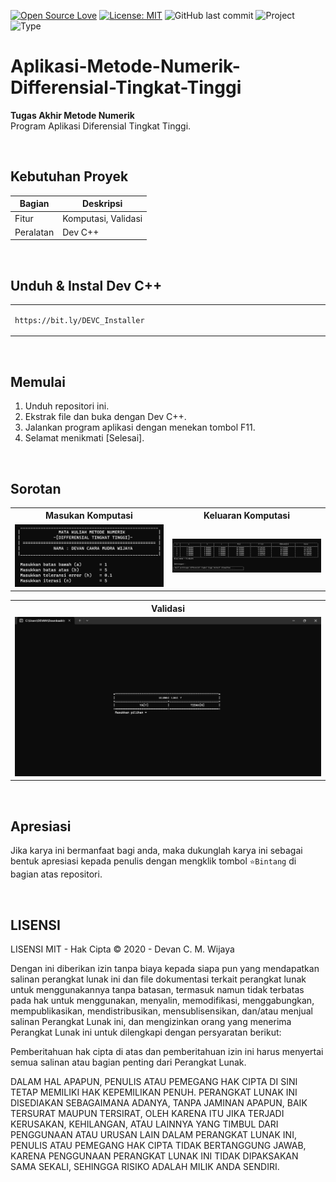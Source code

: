 [![Open Source Love](https://badges.frapsoft.com/os/v1/open-source.svg?style=flat)](https://github.com/ellerbrock/open-source-badges/)
[![License: MIT](https://img.shields.io/badge/License-MIT-blue.svg?logo=github&color=%23F7DF1E)](https://opensource.org/licenses/MIT)
![GitHub last commit](https://img.shields.io/github/last-commit/cakraawijaya/Aplikasi-Metode-Numerik-Differensial-Tingkat-Tinggi?logo=Codeforces&logoColor=white&color=%23F7DF1E)
![Project](https://img.shields.io/badge/Project-Desktop-light.svg?style=flat&logo=c&logoColor=white&color=%23F7DF1E)
![Type](https://img.shields.io/badge/Type-Campus%20Assignment-light.svg?style=flat&logo=gitbook&logoColor=white&color=%23F7DF1E)

# Aplikasi-Metode-Numerik-Differensial-Tingkat-Tinggi
<strong>Tugas Akhir Metode Numerik</strong><br>
Program Aplikasi Diferensial Tingkat Tinggi.

<br>

## Kebutuhan Proyek
| Bagian | Deskripsi |
| --- | --- |
| Fitur | Komputasi, Validasi |
| Peralatan | Dev C++ |

<br>

## Unduh & Instal Dev C++

<table><tr><td width="840">
  
```
https://bit.ly/DEVC_Installer
```

</td></tr></table>

<br>

## Memulai
1. Unduh repositori ini.<br>
2. Ekstrak file dan buka dengan Dev C++.<br>
3. Jalankan program aplikasi dengan menekan tombol F11.<br>
4. Selamat menikmati [Selesai].

<br>

## Sorotan
<table>
<tr>
<th width="420">Masukan Komputasi</th>
<th width="420">Keluaran Komputasi</th>
</tr>
<tr>
<td><img src="Documentation/Computation Input.jpg" alt="comp-input"></td>
<td><img src="Documentation/Computation Output.jpg" alt="comp-output"></td>
</tr>
</table>
<table>
<tr>
<th width="840">Validasi</th>
</tr>
<tr>
<td><img src="Documentation/Validation.jpg" alt="validation"></td>
</tr>
</table>

<br>

## Apresiasi
Jika karya ini bermanfaat bagi anda, maka dukunglah karya ini sebagai bentuk apresiasi kepada penulis dengan mengklik tombol ``` ⭐Bintang ``` di bagian atas repositori.

<br>

## LISENSI 
LISENSI MIT - Hak Cipta © 2020 - Devan C. M. Wijaya

Dengan ini diberikan izin tanpa biaya kepada siapa pun yang mendapatkan salinan perangkat lunak ini dan file dokumentasi terkait perangkat lunak untuk menggunakannya tanpa batasan, termasuk namun tidak terbatas pada hak untuk menggunakan, menyalin, memodifikasi, menggabungkan, mempublikasikan, mendistribusikan, mensublisensikan, dan/atau menjual salinan Perangkat Lunak ini, dan mengizinkan orang yang menerima Perangkat Lunak ini untuk dilengkapi dengan persyaratan berikut:

Pemberitahuan hak cipta di atas dan pemberitahuan izin ini harus menyertai semua salinan atau bagian penting dari Perangkat Lunak.

DALAM HAL APAPUN, PENULIS ATAU PEMEGANG HAK CIPTA DI SINI TETAP MEMILIKI HAK KEPEMILIKAN PENUH. PERANGKAT LUNAK INI DISEDIAKAN SEBAGAIMANA ADANYA, TANPA JAMINAN APAPUN, BAIK TERSURAT MAUPUN TERSIRAT, OLEH KARENA ITU JIKA TERJADI KERUSAKAN, KEHILANGAN, ATAU LAINNYA YANG TIMBUL DARI PENGGUNAAN ATAU URUSAN LAIN DALAM PERANGKAT LUNAK INI, PENULIS ATAU PEMEGANG HAK CIPTA TIDAK BERTANGGUNG JAWAB, KARENA PENGGUNAAN PERANGKAT LUNAK INI TIDAK DIPAKSAKAN SAMA SEKALI, SEHINGGA RISIKO ADALAH MILIK ANDA SENDIRI.
